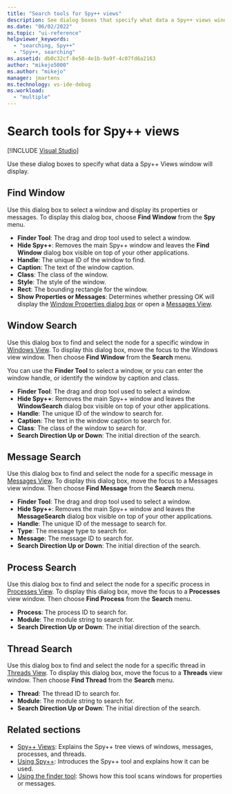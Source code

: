 ```yaml
---
title: "Search tools for Spy++ views"
description: See dialog boxes that specify what data a Spy++ views window will display. Dialog boxes include Find Window, Window Search, Message Search, Process Search, and Thread Search.
ms.date: "06/02/2022"
ms.topic: "ui-reference"
helpviewer_keywords:
  - "searching, Spy++"
  - "Spy++, searching"
ms.assetid: db0c32cf-8e50-4e1b-9a9f-4c07fd6a2163
author: "mikejo5000"
ms.author: "mikejo"
manager: jmartens
ms.technology: vs-ide-debug
ms.workload:
  - "multiple"
---
```

# Search tools for Spy++ views

 [!INCLUDE [Visual Studio](~/includes/applies-to-version/vs-windows-only.md)]

Use these dialog boxes to specify what data a Spy++ Views window will display.

## Find Window

Use this dialog box to select a window and display its properties or messages. To display this dialog box, choose **Find Window** from the **Spy** menu.

- **Finder Tool**: The drag and drop tool used to select a window.
- **Hide Spy++**: Removes the main Spy++ window and leaves the **Find Window** dialog box visible on top of your other applications.
- **Handle**: The unique ID of the window to find.
- **Caption**: The text of the window caption.
- **Class**: The class of the window.
- **Style**: The style of the window.
- **Rect**: The bounding rectangle for the window.
- **Show Properties or Messages**: Determines whether pressing OK will display the [Window Properties dialog box](window-properties-dialog-box.md) or open a [Messages View](messages-view.md).

## Window Search

Use this dialog box to find and select the node for a specific window in [Windows View](windows-view.md). To display this dialog box, move the focus to the Windows view window. Then choose **Find Window** from the **Search** menu.

You can use the **Finder Tool** to select a window, or you can enter the window handle, or identify the window by caption and class.

- **Finder Tool**: The drag and drop tool used to select a window.
- **Hide Spy++**: Removes the main Spy++ window and leaves the **WindowSearch** dialog box visible on top of your other applications.
- **Handle**: The unique ID of the window to search for.
- **Caption**: The text in the window caption to search for.
- **Class**: The class of the window to search for.
- **Search Direction Up or Down**: The initial direction of the search.

## Message Search

Use this dialog box to find and select the node for a specific message in [Messages View](messages-view.md). To display this dialog box, move the focus to a Messages view window. Then choose **Find Message** from the **Search** menu.

- **Finder Tool**: The drag and drop tool used to select a window.
- **Hide Spy++**: Removes the main Spy++ window and leaves the **MessageSearch** dialog box visible on top of your other applications.
- **Handle**: The unique ID of the message to search for.
- **Type**: The message type to search for.
- **Message**: The message ID to search for.
- **Search Direction Up or Down**: The initial direction of the search.

## Process Search

Use this dialog box to find and select the node for a specific process in [Processes View](processes-view.md). To display this dialog box, move the focus to a **Processes** view window. Then choose **Find Process** from the **Search** menu.

- **Process**: The process ID to search for.
- **Module**: The module string to search for.
- **Search Direction Up or Down**: The initial direction of the search.

## Thread Search

Use this dialog box to find and select the node for a specific thread in [Threads View](threads-view.md). To display this dialog box, move the focus to a **Threads** view window. Then choose **Find Thread** from the **Search** menu.

- **Thread**: The thread ID to search for.
- **Module**: The module string to search for.
- **Search Direction Up or Down**: The initial direction of the search.

## Related sections

- [Spy++ Views](spy-increment-views.md): Explains the Spy++ tree views of windows, messages, processes, and threads.
- [Using Spy++](using-spy-increment.md): Introduces the Spy++ tool and explains how it can be used.
- [Using the finder tool](how-to-use-the-finder-tool.md): Shows how this tool scans windows for properties or messages.
